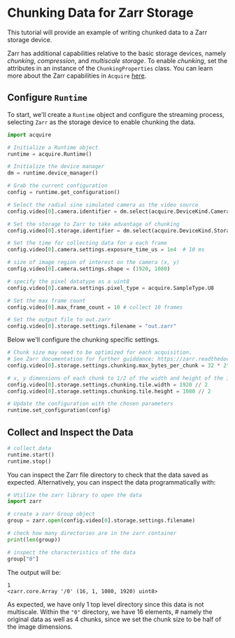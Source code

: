 # Chunking Data for Zarr Storage

This tutorial will provide an example of writing chunked data to a Zarr storage device.

Zarr has additional capabilities relative to the basic storage devices, namely _chunking_, _compression_, and _multiscale storage_. To enable _chunking_, set the attributes in an instance of the `ChunkingProperties` class. You can learn more about the Zarr capabilities in `Acquire` [here](https://github.com/acquire-project/acquire-driver-zarr).

## Configure `Runtime`
To start, we'll create a `Runtime` object and configure the streaming process, selecting `Zarr` as the storage device to enable chunking the data.

```python
import acquire

# Initialize a Runtime object
runtime = acquire.Runtime()

# Initialize the device manager
dm = runtime.device_manager()

# Grab the current configuration
config = runtime.get_configuration() 

# Select the radial sine simulated camera as the video source
config.video[0].camera.identifier = dm.select(acquire.DeviceKind.Camera, "simulated: radial sin") 

# Set the storage to Zarr to take advantage of chunking
config.video[0].storage.identifier = dm.select(acquire.DeviceKind.Storage, "Zarr")

# Set the time for collecting data for a each frame
config.video[0].camera.settings.exposure_time_us = 1e4  # 10 ms

# size of image region of interest on the camera (x, y)
config.video[0].camera.settings.shape = (1920, 1080)

# specify the pixel datatype as a uint8
config.video[0].camera.settings.pixel_type = acquire.SampleType.U8

# Set the max frame count
config.video[0].max_frame_count = 10 # collect 10 frames

# Set the output file to out.zarr
config.video[0].storage.settings.filename = "out.zarr"
```
Below we'll configure the chunking specific settings.

```python
# Chunk size may need to be optimized for each acquisition. 
# See Zarr documentation for further guiddance: https://zarr.readthedocs.io/en/stable/tutorial.html#chunk-optimizations
config.video[0].storage.settings.chunking.max_bytes_per_chunk = 32 * 2**20 # 32 MB

# x, y dimensions of each chunk to 1/2 of the width and height of the image, generating 4 chunks
config.video[0].storage.settings.chunking.tile.width = 1920 // 2
config.video[0].storage.settings.chunking.tile.height = 1080 // 2

# Update the configuration with the chosen parameters
runtime.set_configuration(config)
```

## Collect and Inspect the Data

```python
# collect data
runtime.start()
runtime.stop()
```

You can inspect the Zarr file directory to check that the data saved as expected. Alternatively, you can inspect the data programmatically with:

```python
# Utilize the zarr library to open the data
import zarr

# create a zarr Group object
group = zarr.open(config.video[0].storage.settings.filename)

# check how many directories are in the zarr container
print(len(group))

# inspect the characteristics of the data
group["0"]
```

The output will be:
```
1
<zarr.core.Array '/0' (16, 1, 1080, 1920) uint8>
```
As expected, we have only 1 top level directory since this data is not multiscale. Within the `"0"` directory, we have 16 elements, # namely the original data as well as 4 chunks, since we set the chunk size to be half of the image dimensions.
